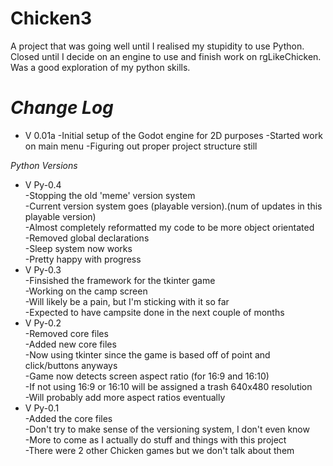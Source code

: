 # Chicken3
A project that was going well until I realised my stupidity to use Python. Closed until I decide on an engine to use and finish work on rgLikeChicken. Was a good exploration of my python skills.

# _Change Log_
* V 0.01a
-Initial setup of the Godot engine for 2D purposes
-Started work on main menu
-Figuring out proper project structure still

_Python Versions_
* V Py-0.4  
-Stopping the old 'meme' version system  
-Current version system goes (playable version).(num of updates in this playable version)  
-Almost completely reformatted my code to be more object orientated  
-Removed global declarations  
-Sleep system now works  
-Pretty happy with progress  
* V Py-0.3  
-Finsished the framework for the tkinter game  
-Working on the camp screen  
-Will likely be a pain, but I'm sticking with it so far  
-Expected to have campsite done in the next couple of months  
* V Py-0.2  
-Removed core files  
-Added new core files  
-Now using tkinter since the game is based off of point and click/buttons anyways  
-Game now detects screen aspect ratio (for 16:9 and 16:10)  
-If not using 16:9 or 16:10 will be assigned a trash 640x480 resolution  
-Will probably add more aspect ratios eventually  
* V Py-0.1  
-Added the core files  
-Don't try to make sense of the versioning system, I don't even know  
-More to come as I actually do stuff and things with this project  
-There were 2 other Chicken games but we don't talk about them  
